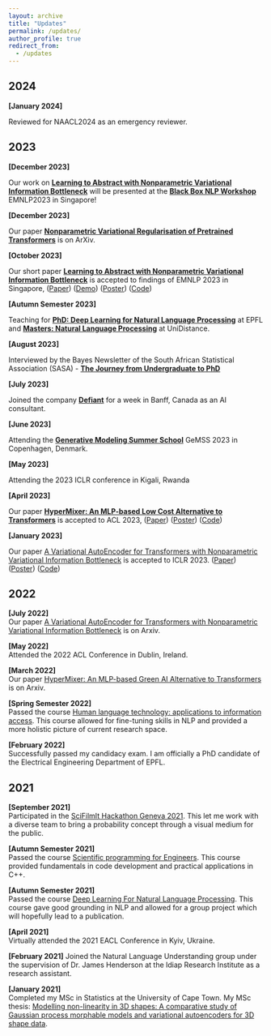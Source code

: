 ```yaml
---
layout: archive
title: "Updates"
permalink: /updates/
author_profile: true
redirect_from: 
  - /updates
---
```


## 2024

**[January 2024]**

Reviewed for NAACL2024 as an emergency reviewer.

## 2023

**[December 2023]**

Our work on [**Learning to Abstract with Nonparametric Variational Information Bottleneck**](https://openreview.net/pdf?id=vU0KbvQ91x) will be presented at the [**Black Box NLP Workshop**](https://blackboxnlp.github.io/) EMNLP2023 in Singapore!

**[December 2023]**

Our paper [**Nonparametric Variational Regularisation of Pretrained Transformers**](https://arxiv.org/pdf/2312.00662.pdf) is on ArXiv.


**[October 2023]**

Our short paper [**Learning to Abstract with Nonparametric Variational Information Bottleneck**](https://openreview.net/pdf?id=vU0KbvQ91x) is accepted to findings of EMNLP 2023 in Singapore, ([Paper](https://openreview.net/pdf?id=vU0KbvQ91x)) ([Demo](https://huggingface.co/spaces/FJFehr/NVIB-Self-Attention-Demo)) ([Poster](https://FJFehr.github.io/files/NVIB_SA_poster.pdf)) ([Code](https://github.com/idiap/nvib_selfattention))


**[Autumn Semester 2023]**

Teaching for [**PhD: Deep Learning for Natural Language Processing**](https://edu.epfl.ch/coursebook/en/deep-learning-for-natural-language-processing-EE-608) at EPFL and [**Masters: Natural Language Processing**](https://unidistance.ch/en/mathematics-and-computer-science/master-in-artificial-intelligence/programme-of-the-master-in-artificial-intelligence) at UniDistance.

**[August 2023]**

Interviewed by the Bayes Newsletter of the South African Statistical Association (SASA) - [**The Journey from Undergraduate to PhD**](https://FJFehr.github.io/files/interview.pdf)

**[July 2023]**

Joined the company [**Defiant**](https://www.defiant.com/) for a week in Banff, Canada as an AI consultant.  


**[June 2023]**

Attending the [**Generative Modeling Summer School**](https://gemss.ai/) GeMSS 2023 in Copenhagen, Denmark.  


**[May 2023]**

Attending the 2023 ICLR conference in Kigali, Rwanda

**[April 2023]**

Our paper [**HyperMixer: An MLP-based Low Cost Alternative to Transformers**](https://arxiv.org/abs/2203.03691) is accepted to ACL 2023, ([Paper](https://arxiv.org/pdf/2203.03691.pdf)) ([Poster](https://FJFehr.github.io/files/Hypermixer_Poster.pdf)) ([Code](https://github.com/idiap/hypermixing))


**[January 2023]**

Our paper [A Variational AutoEncoder for Transformers with Nonparametric Variational Information Bottleneck](https://openreview.net/forum?id=6QkjC_cs03X) is accepted to ICLR 2023. ([Paper](https://openreview.net/forum?id=6QkjC_cs03X)) ([Poster](https://FJFehr.github.io/files/NVIB_Poster.pdf)) ([Code](https://github.com/idiap/nvib))

## 2022

**[July 2022]**   
Our paper [A Variational AutoEncoder for Transformers with Nonparametric Variational Information Bottleneck](https://arxiv.org/abs/2207.13529) is on Arxiv.

**[May 2022]**   
Attended the 2022 ACL Conference in Dublin, Ireland.

**[March 2022]**   
Our paper [HyperMixer: An MLP-based Green AI Alternative to Transformers](https://arxiv.org/abs/2203.03691) is on Arxiv.

**[Spring Semester 2022]**   
Passed the course [Human language technology: applications to information access](https://edu.epfl.ch/coursebook/en/human-language-technology-applications-to-information-access-EE-724?). This course allowed for fine-tuning skills in NLP and provided a more holistic picture of current research space.

**[February 2022]**   
Successfully passed my candidacy exam. I am officially a PhD candidate of the Electrical Engineering Department of EPFL.

## 2021

**[September 2021]**   
Participated in the [SciFilmIt Hackathon Geneva 2021](https://www.youtube.com/watch?v=Gm_JDGQxTdQ&ab_channel=SciFilmIt). This let me work with a diverse team to bring a probability concept through a visual medium for the public.


**[Autumn Semester 2021]**   
Passed the course [Scientific programming for Engineers](https://edu.epfl.ch/coursebook/en/scientific-programming-for-engineers-MATH-611#:~:text=Summary,complexity%2C%20optimization%20and%20program%20designs.). This course provided fundamentals in code development and practical applications in C++.

**[Autumn Semester 2021]**   
Passed the course [Deep Learning For Natural Language Processing](https://edu.epfl.ch/coursebook/en/deep-learning-for-natural-language-processing-EE-608). This course gave good grounding in NLP and allowed for a group project which will hopefully lead to a publication.

**[April 2021]**   
Virtually attended the 2021 EACL Conference in Kyiv, Ukraine.

**[February 2021]**
Joined the Natural Language Understanding group under the supervision of Dr. James Henderson at the Idiap Research Institute as a research assistant.

**[January 2021]**   
Completed my MSc in Statistics at the University of Cape Town. My MSc thesis: [Modelling non-linearity in 3D shapes: A comparative study of Gaussian process morphable models and variational autoencoders for 3D shape data](https://open.uct.ac.za/handle/11427/35725).
  
